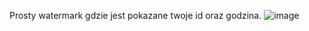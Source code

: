 Prosty watermark gdzie jest pokazane twoje id oraz godzina.
![image](https://github.com/user-attachments/assets/3ab991e3-78ec-43eb-8d29-bcee83c576e6)
